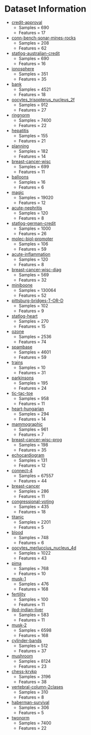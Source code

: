 # Dataset Information
- [credit-approval](data/clean/credit-approval.csv) 
  - Samples = 690
  - Features = 17
- [conn-bench-sonar-mines-rocks](data/clean/conn-bench-sonar-mines-rocks.csv) 
  - Samples = 208
  - Features = 62
- [statlog-australian-credit](data/clean/statlog-australian-credit.csv) 
  - Samples = 690
  - Features = 16
- [ionosphere](data/clean/ionosphere.csv) 
  - Samples = 351
  - Features = 35
- [bank](data/clean/bank.csv) 
  - Samples = 4521
  - Features = 18
- [oocytes_trisopterus_nucleus_2f](data/clean/oocytes_trisopterus_nucleus_2f.csv) 
  - Samples = 912
  - Features = 27
- [ringnorm](data/clean/ringnorm.csv) 
  - Samples = 7400
  - Features = 22
- [hepatitis](data/clean/hepatitis.csv) 
  - Samples = 155
  - Features = 21
- [planning](data/clean/planning.csv) 
  - Samples = 182
  - Features = 14
- [breast-cancer-wisc](data/clean/breast-cancer-wisc.csv) 
  - Samples = 699
  - Features = 11
- [balloons](data/clean/balloons.csv) 
  - Samples = 16
  - Features = 6
- [magic](data/clean/magic.csv) 
  - Samples = 19020
  - Features = 12
- [acute-nephritis](data/clean/acute-nephritis.csv) 
  - Samples = 120
  - Features = 8
- [statlog-german-credit](data/clean/statlog-german-credit.csv) 
  - Samples = 1000
  - Features = 26
- [molec-biol-promoter](data/clean/molec-biol-promoter.csv) 
  - Samples = 106
  - Features = 59
- [acute-inflammation](data/clean/acute-inflammation.csv) 
  - Samples = 120
  - Features = 8
- [breast-cancer-wisc-diag](data/clean/breast-cancer-wisc-diag.csv) 
  - Samples = 569
  - Features = 32
- [miniboone](data/clean/miniboone.csv) 
  - Samples = 130064
  - Features = 52
- [pittsburg-bridges-T-OR-D](data/clean/pittsburg-bridges-T-OR-D.csv) 
  - Samples = 102
  - Features = 9
- [statlog-heart](data/clean/statlog-heart.csv) 
  - Samples = 270
  - Features = 15
- [ozone](data/clean/ozone.csv) 
  - Samples = 2536
  - Features = 74
- [spambase](data/clean/spambase.csv) 
  - Samples = 4601
  - Features = 59
- [trains](data/clean/trains.csv) 
  - Samples = 10
  - Features = 31
- [parkinsons](data/clean/parkinsons.csv) 
  - Samples = 195
  - Features = 24
- [tic-tac-toe](data/clean/tic-tac-toe.csv) 
  - Samples = 958
  - Features = 11
- [heart-hungarian](data/clean/heart-hungarian.csv) 
  - Samples = 294
  - Features = 14
- [mammographic](data/clean/mammographic.csv) 
  - Samples = 961
  - Features = 7
- [breast-cancer-wisc-prog](data/clean/breast-cancer-wisc-prog.csv) 
  - Samples = 198
  - Features = 35
- [echocardiogram](data/clean/echocardiogram.csv) 
  - Samples = 131
  - Features = 12
- [connect-4](data/clean/connect-4.csv) 
  - Samples = 67557
  - Features = 44
- [breast-cancer](data/clean/breast-cancer.csv) 
  - Samples = 286
  - Features = 11
- [congressional-voting](data/clean/congressional-voting.csv) 
  - Samples = 435
  - Features = 18
- [titanic](data/clean/titanic.csv) 
  - Samples = 2201
  - Features = 5
- [blood](data/clean/blood.csv) 
  - Samples = 748
  - Features = 6
- [oocytes_merluccius_nucleus_4d](data/clean/oocytes_merluccius_nucleus_4d.csv) 
  - Samples = 1022
  - Features = 43
- [pima](data/clean/pima.csv) 
  - Samples = 768
  - Features = 10
- [musk-1](data/clean/musk-1.csv) 
  - Samples = 476
  - Features = 168
- [fertility](data/clean/fertility.csv) 
  - Samples = 100
  - Features = 11
- [ilpd-indian-liver](data/clean/ilpd-indian-liver.csv) 
  - Samples = 583
  - Features = 11
- [musk-2](data/clean/musk-2.csv) 
  - Samples = 6598
  - Features = 168
- [cylinder-bands](data/clean/cylinder-bands.csv) 
  - Samples = 512
  - Features = 37
- [mushroom](data/clean/mushroom.csv) 
  - Samples = 8124
  - Features = 23
- [chess-krvkp](data/clean/chess-krvkp.csv) 
  - Samples = 3196
  - Features = 38
- [vertebral-column-2clases](data/clean/vertebral-column-2clases.csv) 
  - Samples = 310
  - Features = 8
- [haberman-survival](data/clean/haberman-survival.csv) 
  - Samples = 306
  - Features = 5
- [twonorm](data/clean/twonorm.csv) 
  - Samples = 7400
  - Features = 22
